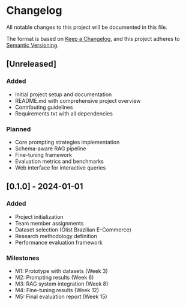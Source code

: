 # Changelog

All notable changes to this project will be documented in this file.

The format is based on [Keep a Changelog](https://keepachangelog.com/en/1.0.0/),
and this project adheres to [Semantic Versioning](https://semver.org/spec/v2.0.0.html).

## [Unreleased]

### Added
- Initial project setup and documentation
- README.md with comprehensive project overview
- Contributing guidelines
- Requirements.txt with all dependencies

### Planned
- Core prompting strategies implementation
- Schema-aware RAG pipeline
- Fine-tuning framework
- Evaluation metrics and benchmarks
- Web interface for interactive queries

## [0.1.0] - 2024-01-01

### Added
- Project initialization
- Team member assignments
- Dataset selection (Olist Brazilian E-Commerce)
- Research methodology definition
- Performance evaluation framework

### Milestones
- M1: Prototype with datasets (Week 3)
- M2: Prompting results (Week 6)
- M3: RAG system integration (Week 8)
- M4: Fine-tuning results (Week 12)
- M5: Final evaluation report (Week 15)
